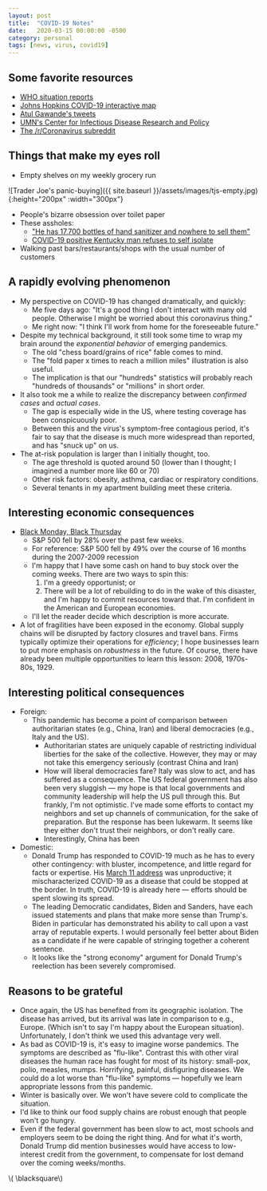 ```yaml
---
layout: post
title:  "COVID-19 Notes"
date:   2020-03-15 00:00:00 -0500
category: personal 
tags: [news, virus, covid19] 
---
```


## Some favorite resources

* [WHO situation reports](https://www.who.int/emergencies/diseases/novel-coronavirus-2019/situation-reports/)
* [Johns Hopkins COVID-19 interactive map](https://systems.jhu.edu/research/public-health/2019-ncov-map-faqs/)
* [Atul Gawande's tweets](https://twitter.com/Atul_Gawande)
* [UMN's Center for Infectious Disease Research and Policy](http://www.cidrap.umn.edu/covid-19)
* [The /r/Coronavirus subreddit](https://www.reddit.com/r/Coronavirus/)

## Things that make my eyes roll

* Empty shelves on my weekly grocery run

![Trader Joe's panic-buying]({{ site.baseurl }}/assets/images/tjs-empty.jpg){:height="200px" :width="300px"} 

* People's bizarre obsession over toilet paper
* These assholes: 
    - ["He has 17,700 bottles of hand sanitizer and nowhere to sell them"](https://www.nytimes.com/2020/03/14/technology/coronavirus-purell-wipes-amazon-sellers.html) 
    - [COVID-19 positive Kentucky man refuses to self isolate](https://www.kentucky.com/news/health-and-medicine/article241200076.html) 
* Walking past bars/restaurants/shops with the usual number of customers


## A rapidly evolving phenomenon

* My perspective on COVID-19 has changed dramatically, and quickly:
    - Me five days ago: "It's a good thing I don't interact with many old people. 
      Otherwise I might be worried about this coronavirus thing."
    - Me right now: "I think I'll work from home for the foreseeable future."
* Despite my technical background, it still took some time to wrap my brain around the *exponential behavior* of emerging pandemics.
    - The old "chess board/grains of rice" fable comes to mind.
    - The "fold paper x times to reach a million miles" illustration is also useful.
    - The implication is that our "hundreds" statistics will probably reach "hundreds of thousands" or "millions" in short order.
* It also took me a while to realize the discrepancy between *confirmed cases* and *actual cases*.
    - The gap is especially wide in the US, where testing coverage has been conspicuously poor.
    - Between this and the virus's symptom-free contagious period, it's fair to say that the disease is much more widespread than reported, and has "snuck up" on us.
* The at-risk population is larger than I initially thought, too.
    - The age threshold is quoted around 50 (lower than I thought; I imagined a number more like 60 or 70)
    - Other risk factors: obesity, asthma, cardiac or respiratory conditions.
    - Several tenants in my apartment building meet these criteria.

## Interesting economic consequences

* [Black Monday, Black Thursday](https://en.wikipedia.org/wiki/2020_stock_market_crash)
    - S&P 500 fell by 28% over the past few weeks.
    - For reference: S&P 500 fell by 49% over the course of 16 months during the 2007-2009 recession
    - I'm happy that I have some cash on hand to buy stock over the coming weeks.
      There are two ways to spin this: 
        1. I'm a greedy opportunist; or 
        2. There will be a lot of rebuilding to do in the wake of this disaster,
           and I'm happy to commit resources toward that.
           I'm confident in the American and European economies.
    - I'll let the reader decide which description is more accurate.
* A lot of fragilities have been exposed in the economy.
  Global supply chains will be disrupted by factory closures and travel bans.
  Firms typically optimize their operations for *efficiency*;
  I hope businesses learn to put more emphasis on *robustness* in the future.
  Of course, there have already been multiple opportunities to learn this lesson: 2008, 1970s-80s, 1929.


## Interesting political consequences

* Foreign: 
    - This pandemic has become a point of comparison between authoritarian states (e.g., China, Iran) and liberal democracies (e.g., Italy and the US).
        * Authoritarian states are uniquely capable of restricting individual liberties for the sake of the collective.
          However, they may or may not take this emergency seriously (contrast China and Iran)
        * How will liberal democracies fare? Italy was slow to act, and has suffered as a consequence.
          The US federal government has also been very sluggish &mdash; my hope is that local governments and community 
          leadership will help the US pull through this. But frankly, I'm not optimistic.
          I've made some efforts to contact my neighbors and set up channels of communication, for the sake of preparation.
          But the response has been lukewarm. It seems like they either don't trust their neighbors, or don't really care.
        * Interestingly, China has been 
* Domestic:
    - Donald Trump has responded to COVID-19 much as he has to every other contingency: 
      with bluster, incompetence, and little regard for facts or expertise.
      His [March 11 address](https://www.youtube.com/watch?v=X7KCyRxOoJw) was unproductive;
      it mischaracterized COVID-19 as a disease that could be stopped at the border.
      In truth, COVID-19 is already here &mdash; efforts should be spent slowing its spread.
    - The leading Democratic candidates, Biden and Sanders, have each issued statements and plans
      that make more sense than Trump's. 
      Biden in particular has demonstrated his ability to call upon a vast array of reputable experts.
      I would personally feel better about Biden as a candidate if he were capable of stringing together a coherent sentence.
    - It looks like the "strong economy" argument for Donald Trump's reelection has been severely compromised.

## Reasons to be grateful

* Once again, the US has benefited from its geographic isolation.
  The disease has arrived, but its arrival was late in comparison to e.g., Europe.
  (Which isn't to say I'm happy about the European situation).
  Unfortunately, I don't think we used this advantage very well.
* As bad as COVID-19 is, it's easy to imagine worse pandemics.
  The symptoms are described as "flu-like". 
  Contrast this with other viral diseases the human race has fought for most of its history:
  small-pox, polio, measles, mumps.
  Horrifying, painful, disfiguring diseases.
  We could do a lot worse than "flu-like" symptoms &mdash; hopefully we learn appropriate lessons from this pandemic.
* Winter is basically over. We won't have severe cold to complicate the situation.
* I'd like to think our food supply chains are robust enough that people won't go hungry.
* Even if the federal government has been slow to act, most schools and employers seem to be doing the right thing.
  And for what it's worth, Donald Trump did mention businesses would have access to low-interest credit from the government, to compensate for lost demand over the coming weeks/months.

\\( \blacksquare\\)  

